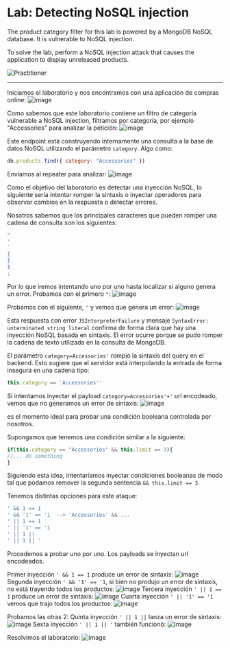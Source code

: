 # Lab: Detecting NoSQL injection

The product category filter for this lab is powered by a MongoDB NoSQL database. It is vulnerable to NoSQL injection.

To solve the lab, perform a NoSQL injection attack that causes the application to display unreleased products.

![Practitioner](https://img.shields.io/badge/level-Apprentice-green) 

---

Iniciamos el laboratorio y nos encontramos con una aplicación de compras online:
![image](https://github.com/user-attachments/assets/1abde02c-5547-463c-8f33-6c7c22fdde9c)

Como sabemos que este laboratorio contiene un filtro de categoría vulnerable a NoSQL injection, filtramos por categoría, por ejemplo "Accessories" para analizar la petición:
![image](https://github.com/user-attachments/assets/65eb83ae-8800-4771-bb96-89f8cd8c8d6b)

Este endpoint está construyendo internamente una consulta a la base de datos NoSQL utilizando el parámetro `category`. Algo como:
```javascript
db.products.find({ category: "Accessories" })
```

Enviamos al repeater para analizar:
![image](https://github.com/user-attachments/assets/64463e85-2c66-43cb-8485-02b19e7cc798)

Como el objetivo del laboratorio es detectar una inyección NoSQL, lo siguiente sería intentar romper la sintaxis o inyectar operadores para observar cambios en la respuesta o detectar errores.

Nosotros sabemos que los principales caracteres que pueden romper una cadena de consulta son los siguientes:
```php
"
'
`
{
}
$
;
```
Por lo que iremos intentando uno por uno hasta localizar si alguno genera un error.
Probamos con el primero `"`:
![image](https://github.com/user-attachments/assets/ad6bd9a1-7a63-44dc-aae9-96c749bfced9)

Probamos con el siguiente, `'` y vemos que genera un error:
![image](https://github.com/user-attachments/assets/cbc3dada-4e72-454d-9c17-e91f7d7f96cf)

Esta respuesta con error `JSInterpreterFailure` y mensaje `SyntaxError: unterminated string literal` confirma de forma clara que hay una inyección NoSQL basada en sintaxis. El error ocurre porque se pudo romper la cadena de texto utilizada en la consulta de MongoDB.

El parámetro `category=Accessories'` rompió la sintaxis del query en el backend. Esto sugiere que el servidor está interpolando la entrada de forma insegura en una cadena tipo:
```javascript
this.category == 'Accessories''
```

Si intentamos inyectar el payload `category=Accessories'+'` url encodeado, vemos que no generamos un error de sintaxis:
![image](https://github.com/user-attachments/assets/a93e078a-a0c5-4a2f-9b9e-4203eeca158b)

es el momento ideal para probar una condición booleana controlada por nosotros.

Supongamos que tenemos una condición similar a la siguiente:
```javascript
if(this.category == "Accessories" && this.limit == 3){
//... do something
}
```
Siguiendo esta idea, intentaríamos inyectar condiciones booleanas de modo tal que podamos remover la segunda sentencia `&& this.limit == 3`.

Tenemos distintas opciones para este ataque:
```javascript
' && 1 == 1
' && '1' == '1  --> 'Accessories' && ...
' || 1 == 1
' || '1' == '1
' || 1 ||
' || 1 || '
```

Procedemos a probar uno por uno. Los payloads se inyectan url encodeados.

Primer inyección `' && 1 == 1` produce un error de sintaxis:
![image](https://github.com/user-attachments/assets/175f663d-ec0d-4157-bf6f-67ccfbc4b47b)
Segunda inyección `' && '1' == '1`, si bien no produjo un error de sintaxis, no está trayendo todos los productos:
![image](https://github.com/user-attachments/assets/5fe96202-3e0d-4612-a495-b92592e645d9)
Tercera inyección `' || 1 == 1` produce un error de sintaxis:
![image](https://github.com/user-attachments/assets/2a567a55-3e1e-466b-8971-48f51d133809)
Cuarta inyección `' || '1' == '1` vemos que trajo todos los productos:
![image](https://github.com/user-attachments/assets/6ca1c46a-d5dc-40f3-92f5-abfba0aa26b0)

Probamos las otras 2:
Quinta inyección `' || 1 ||` lanza un error de sintaxis:
![image](https://github.com/user-attachments/assets/5ff5d576-f285-484e-98bc-af80ccda8dad)
Sexta inyección `' || 1 || '` también funcionó:
![image](https://github.com/user-attachments/assets/33c80aa6-f5d5-4965-b74a-6cdacb652765)


Resolvimos el laboratorio:
![image](https://github.com/user-attachments/assets/e9d8298c-1cc2-482e-b1f3-0f2f3bddc317)



